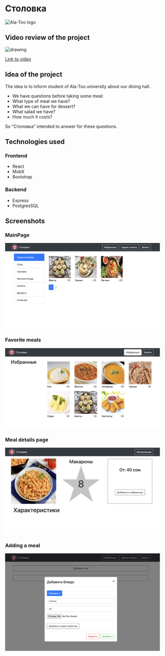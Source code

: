 # Столовка
![Ala-Too logo](https://upload.wikimedia.org/wikipedia/en/0/07/Ala-Too_International_University_Seal.png)

## Video review of the project

<img src="https://upload.wikimedia.org/wikipedia/commons/thumb/b/b8/YouTube_Logo_2017.svg/2560px-YouTube_Logo_2017.svg.png" alt="drawing" width="200"/>

[Link to video](https://www.youtube.com/watch?v=r4kcbdgBvX8)

## Idea of the project
The idea is to inform student of Ala-Too university about our dining hall. 
- We have questions before taking some meal:
- What type of meal we have?
- What we can have for dessert?
- What salad we have?
- How much it costs?

So "Столовка" intended to answer for these questions. 

## Technologies used
### Frontend
- React 
- MobX
- Bootstrap

### Backend
- Express
- PostgresSQL

## Screenshots

### MainPage
![mainpage](https://github.com/begalievn/online-store-COM-427/blob/main/client/src/assets/image1.png)

### Favorite meals
![meals](https://github.com/begalievn/online-store-COM-427/blob/main/client/src/assets/image2.png)

### Meal details page
![meal detail](https://github.com/begalievn/online-store-COM-427/blob/main/client/src/assets/image4.png)

### Adding a meal
![adding meal](https://github.com/begalievn/online-store-COM-427/blob/main/client/src/assets/image3.png)


